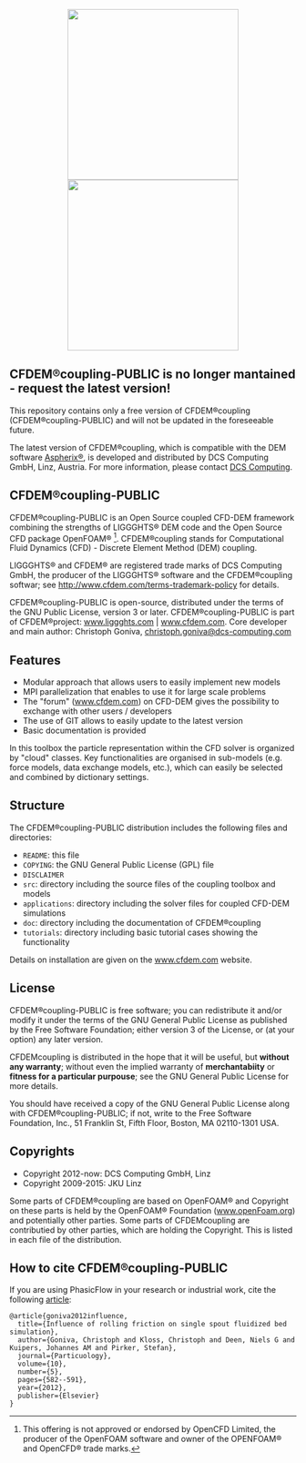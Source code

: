 <div align ="center">
<p float="left">
  <img src="https://github.com/rikytogni/tutorial_git/assets/43726876/9f4dd9cd-b0fb-4825-88eb-a1001bccf4c7" width="300" />
  <img src="https://github.com/rikytogni/tutorial_git/assets/43726876/d2f6ad1e-7de5-4a7f-bdfe-64069c94f5f3" width="300" /> 
</p>

</div>

## CFDEM®coupling-PUBLIC is no longer mantained - request the latest version!

This repository contains only a free version of CFDEM®coupling (CFDEM®coupling-PUBLIC) and will not be updated in the foreseeable future.

The latest version of CFDEM®coupling, which is compatible with the DEM software [Aspherix®](https://www.aspherix-dem.com/), is developed and distributed by DCS Computing GmbH, Linz, Austria. For more information, please contact [DCS Computing](https://www.aspherix-dem.com/contact/).

</div>

## CFDEM®coupling-PUBLIC

CFDEM®coupling-PUBLIC is an Open Source coupled CFD-DEM framework combining the strengths of LIGGGHTS® DEM code and the Open Source CFD package OpenFOAM® [^1]. CFDEM®coupling stands for Computational Fluid Dynamics (CFD) - Discrete Element Method (DEM) coupling.

LIGGGHTS® and CFDEM® are registered trade marks of DCS Computing GmbH, the producer of the LIGGGHTS® software and the CFDEM®coupling softwar; see http://www.cfdem.com/terms-trademark-policy for details.

CFDEM®coupling-PUBLIC  is open-source, distributed under the terms of the GNU Public License, version 3 or later. CFDEM®coupling-PUBLIC is part of CFDEM®project: www.liggghts.com | www.cfdem.com. Core developer and main author: Christoph Goniva, christoph.goniva@dcs-computing.com

[^1]: This offering is not approved or endorsed by OpenCFD Limited, the producer of the OpenFOAM software and owner of the OPENFOAM® and OpenCFD® trade marks.

</div>

## Features

* Modular approach that allows users to easily implement new models
* MPI parallelization that enables to use it for large scale problems
* The "forum" (www.cfdem.com) on CFD-DEM gives the possibility to exchange with other users / developers
* The use of GIT allows to easily update to the latest version
* Basic documentation is provided

In this toolbox the particle representation within the CFD solver is organized by "cloud" classes. Key functionalities are organised in sub-models (e.g. force models, data exchange models, etc.), which can easily be selected and combined by dictionary settings.

</div>

## Structure
The CFDEM®coupling-PUBLIC distribution includes the following files and directories:

* `README`: this file
* `COPYING`: the GNU General Public License (GPL) file
* `DISCLAIMER`
* `src`: directory including the source files of the coupling toolbox and models
* `applications`: directory including the solver files for coupled CFD-DEM simulations
* `doc`: directory including the documentation of CFDEM®coupling
* `tutorials`: directory including basic tutorial cases showing the functionality

Details on installation are given on the www.cfdem.com website.

</div>

## License

CFDEM®coupling-PUBLIC is free software; you can redistribute it and/or modify it under the terms of the GNU General Public License as published by the Free Software Foundation; either version 3 of the License, or (at your option) any later version.

CFDEMcoupling is distributed in the hope that it will be useful, but **without any warranty**; without even the implied warranty of **merchantabiity** or **fitness for a particular purpouse**; see the GNU General Public License for more details.

You should have received a copy of the GNU General Public License along with CFDEM®coupling-PUBLIC; if not, write to the Free Software Foundation, Inc., 51 Franklin St, Fifth Floor, Boston, MA 02110-1301 USA.

</div>

## Copyrights
* Copyright 2012-now: DCS Computing GmbH, Linz
* Copyright 2009-2015: JKU Linz

Some parts of CFDEM®coupling are based on OpenFOAM® and Copyright on these parts is held by the OpenFOAM® Foundation (www.openFoam.org) and potentially other parties. Some parts of CFDEMcoupling are contributied by other parties, which are holding the Copyright. This is listed in each file of the distribution.

## How to cite CFDEM®coupling-PUBLIC
If you are using PhasicFlow in your research or industrial work, cite the following [article](https://doi.org/10.1016/j.partic.2012.05.002):
```
@article{goniva2012influence,
  title={Influence of rolling friction on single spout fluidized bed simulation},
  author={Goniva, Christoph and Kloss, Christoph and Deen, Niels G and Kuipers, Johannes AM and Pirker, Stefan},
  journal={Particuology},
  volume={10},
  number={5},
  pages={582--591},
  year={2012},
  publisher={Elsevier}
}
```
